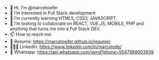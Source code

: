 - 👋 Hi, I’m @marcelowfer
- 👀 I’m interested in Full Stack development
- 🌱 I’m currently learning HTML5, CSS3, JAVASCRIPT.
- 💞️ I’m looking to collaborate on REACT, VUE.JS, MOBILE, PHP and anything that turns me into a Full Stack DEV.
- 📫 How to reach me:
- 📄 Resume: https://marcelowfer.github.io/resume/
- 👨🏽‍💼 Linkedin: https://www.linkedin.com/in/marcelodp/
- 📲 Whatsapp: https://api.whatsapp.com/send?phone=5547988603939 

<!---
marcelowfer/marcelowfer is a ✨ special ✨ repository because its `README.md` (this file) appears on your GitHub profile.
You can click the Preview link to take a look at your changes.
--->
